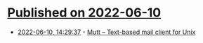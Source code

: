 # [Published on 2022-06-10](index.md)

* [2022-06-10, 14:29:37](https://news.ycombinator.com/item?id=31694723) - [Mutt – Text-based mail client for Unix](http://www.mutt.org/)
